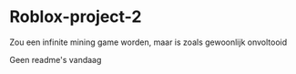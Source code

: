# Roblox-project-2
Zou een infinite mining game worden, maar is zoals gewoonlijk onvoltooid

Geen readme's vandaag
